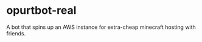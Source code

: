 # opurtbot-real
A bot that spins up an AWS instance for extra-cheap minecraft hosting with friends.
